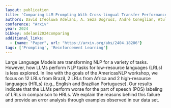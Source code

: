 ```yaml
---
layout: publication
title: 'Comparing LLM Prompting With Cross-lingual Transfer Performance On Indigenous And Low-resource Brazilian Languages'
authors: David Ifeoluwa Adelani, A. Seza Doğruöz, André Coneglian, Atul Kr. Ojha
conference: "Arxiv"
year: 2024
bibkey: adelani2024comparing
additional_links:
  - {name: "Paper", url: "https://arxiv.org/abs/2404.18286"}
tags: ['Prompting', 'Reinforcement Learning']
---
```

Large Language Models are transforming NLP for a variety of tasks. However,
how LLMs perform NLP tasks for low-resource languages (LRLs) is less explored.
In line with the goals of the AmericasNLP workshop, we focus on 12 LRLs from
Brazil, 2 LRLs from Africa and 2 high-resource languages (HRLs) (e.g., English
and Brazilian Portuguese). Our results indicate that the LLMs perform worse for
the part of speech (POS) labeling of LRLs in comparison to HRLs. We explain the
reasons behind this failure and provide an error analysis through examples
observed in our data set.
